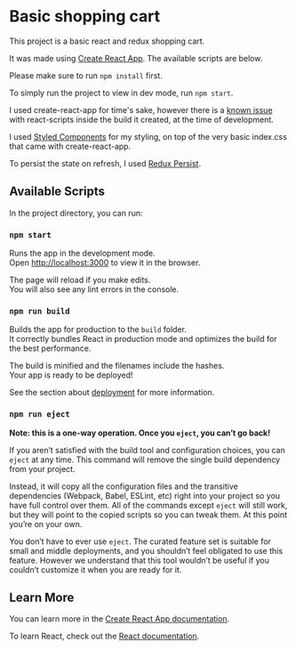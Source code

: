 # Basic shopping cart

This project is a basic react and redux shopping cart.

It was made using [Create React App](https://github.com/facebook/create-react-app). The available scripts are below.

Please make sure to run `npm install` first. 

To simply run the project to view in dev mode, run `npm start`. 


I used create-react-app for time's sake, however there is a [known issue](https://github.com/facebook/create-react-app/issues/6109) with react-scripts inside the build it created, at the time of development.

I used [Styled Components](https://www.styled-components.com) for my styling, on top of the very basic index.css that came with create-react-app. 

To persist the state on refresh, I used [Redux Persist](https://github.com/rt2zz/redux-persist).



## Available Scripts

In the project directory, you can run:

### `npm start`

Runs the app in the development mode.<br>
Open [http://localhost:3000](http://localhost:3000) to view it in the browser.

The page will reload if you make edits.<br>
You will also see any lint errors in the console.

### `npm run build`

Builds the app for production to the `build` folder.<br>
It correctly bundles React in production mode and optimizes the build for the best performance.

The build is minified and the filenames include the hashes.<br>
Your app is ready to be deployed!

See the section about [deployment](https://facebook.github.io/create-react-app/docs/deployment) for more information.

### `npm run eject`

**Note: this is a one-way operation. Once you `eject`, you can’t go back!**

If you aren’t satisfied with the build tool and configuration choices, you can `eject` at any time. This command will remove the single build dependency from your project.

Instead, it will copy all the configuration files and the transitive dependencies (Webpack, Babel, ESLint, etc) right into your project so you have full control over them. All of the commands except `eject` will still work, but they will point to the copied scripts so you can tweak them. At this point you’re on your own.

You don’t have to ever use `eject`. The curated feature set is suitable for small and middle deployments, and you shouldn’t feel obligated to use this feature. However we understand that this tool wouldn’t be useful if you couldn’t customize it when you are ready for it.

## Learn More

You can learn more in the [Create React App documentation](https://facebook.github.io/create-react-app/docs/getting-started).

To learn React, check out the [React documentation](https://reactjs.org/).
